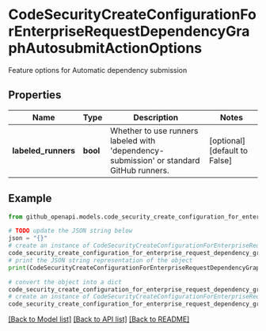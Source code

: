 # CodeSecurityCreateConfigurationForEnterpriseRequestDependencyGraphAutosubmitActionOptions

Feature options for Automatic dependency submission

## Properties

Name | Type | Description | Notes
------------ | ------------- | ------------- | -------------
**labeled_runners** | **bool** | Whether to use runners labeled with &#39;dependency-submission&#39; or standard GitHub runners. | [optional] [default to False]

## Example

```python
from github_openapi.models.code_security_create_configuration_for_enterprise_request_dependency_graph_autosubmit_action_options import CodeSecurityCreateConfigurationForEnterpriseRequestDependencyGraphAutosubmitActionOptions

# TODO update the JSON string below
json = "{}"
# create an instance of CodeSecurityCreateConfigurationForEnterpriseRequestDependencyGraphAutosubmitActionOptions from a JSON string
code_security_create_configuration_for_enterprise_request_dependency_graph_autosubmit_action_options_instance = CodeSecurityCreateConfigurationForEnterpriseRequestDependencyGraphAutosubmitActionOptions.from_json(json)
# print the JSON string representation of the object
print(CodeSecurityCreateConfigurationForEnterpriseRequestDependencyGraphAutosubmitActionOptions.to_json())

# convert the object into a dict
code_security_create_configuration_for_enterprise_request_dependency_graph_autosubmit_action_options_dict = code_security_create_configuration_for_enterprise_request_dependency_graph_autosubmit_action_options_instance.to_dict()
# create an instance of CodeSecurityCreateConfigurationForEnterpriseRequestDependencyGraphAutosubmitActionOptions from a dict
code_security_create_configuration_for_enterprise_request_dependency_graph_autosubmit_action_options_from_dict = CodeSecurityCreateConfigurationForEnterpriseRequestDependencyGraphAutosubmitActionOptions.from_dict(code_security_create_configuration_for_enterprise_request_dependency_graph_autosubmit_action_options_dict)
```
[[Back to Model list]](../README.md#documentation-for-models) [[Back to API list]](../README.md#documentation-for-api-endpoints) [[Back to README]](../README.md)



